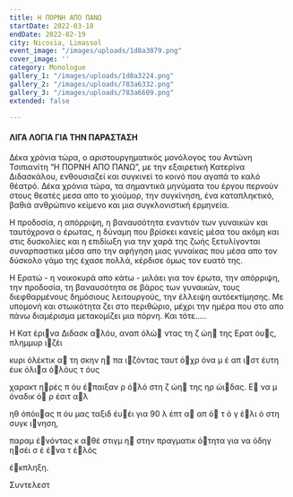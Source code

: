 ```yaml
---
title: Η ΠΟΡΝΗ ΑΠΟ ΠΑΝΩ
startDate: 2022-03-18
endDate: 2022-02-19
city: Nicosia, Limassol
event_image: "/images/uploads/1d8a3079.png"
cover_image: ''
category: Monologue
gallery_1: "/images/uploads/1d8a3224.png"
gallery_2: "/images/uploads/783a6332.png"
gallery_3: "/images/uploads/783a6609.png"
extended: false

---
```

#### ΛΙΓΑ ΛΟΓΙΑ ΓΙΑ ΤΗΝ ΠΑΡΑΣΤΑΣΗ

Δέκα χρόνια τώρα, o αριστουργηματικός μονόλογος του Αντώνη Τσιπιανίτη “Η ΠΟΡΝΗ ΑΠΟ ΠΑΝΩ”, με την εξαιρετική Κατερίνα Διδασκάλου, ενθουσιαζεί και συγκινεί το κοινό που αγαπά το καλό θέατρό. Δέκα χρόνια τώρα, τα σημαντικά μηνύματα του έργου περνούν στους θεατές μεσα απο το χιούμορ, την συγκίνηση, ένα καταπληκτικό, βαθιά ανθρώπινο κείμενο και μια συγκλονιστική έρμηνεία.

Η προδοσία, η απόρριψη, η βαναυσότητα εναντιόν των γυναικών και ταυτόχρονα ο έρωτας, η δύναμη που βρίσκει κανείς μέσα του ακόμη και στις δυσκολίες και η επιδίωξη για την χαρά της ζωής ξετυλίγονται συναρπαστικα μέσα απο την αφήγηση μιας γυναίκας που μέσα απο τον δύσκολο γάμο της έχασε πολλά, κέρδισε όμως τον ευατό της.

Η Ερατώ - η νοικοκυρά απο κάτω - μιλάει για τον έρωτα, την απόρριψη, την προδοσία, τη βαναυσότητα σε βάρος των γυναικών, τους διεφθαρμένους δημόσιους λειτουργούς, την έλλειψη αυτόεκτίμησης. Με υπομονή και στωικότητα ζει στο περιθώριο, μέχρι την ημέρα που στο απο πάνω διαμέρισμα μετακομίζει μια πόρνη. Και τότε.....

Η Κατ έρινα Διδασκ	αλόυ, αναπ	όλώ ντας τη ζ	ώη της Ερατ	όυς, πλημμυρ	ιζέι

κυρι όλέκτικ α τη σκην	η πα ιζόντας ταυτ	όχρ  όνα μ	έ απ ιστ  έυτη 	έυκ  όλια   όλόυς τ	όυς

χαρακτ ηρές π όυ   έπαιξαν ρ	όλό στη ζ	ώη της ηρ	ώιδας.  Ε να μ όναδικ ό ρ έσιτ αλ

ηθ  όπόιιας π	όυ μας ταξιδ	έυέι για 90 λ	έπτ  α απ	ό τ ό γ έλι  ό στη συγκ	ινηση,

παραμ ένόντας κ	αθέ στιγμ	η στην πραγματικ	ότητα για να 	όδηγ ησέι σ  έ ένα τ	έλός

έκπληξη.

Συντελεστ